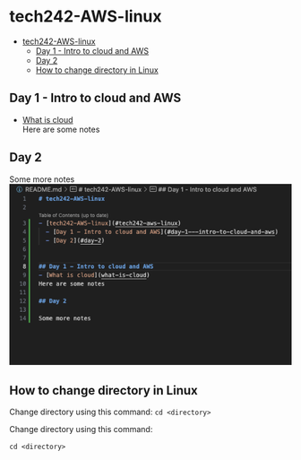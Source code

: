 # tech242-AWS-linux

- [tech242-AWS-linux](#tech242-aws-linux)
  - [Day 1 - Intro to cloud and AWS](#day-1---intro-to-cloud-and-aws)
  - [Day 2](#day-2)
  - [How to change directory in Linux](#how-to-change-directory-in-linux)


## Day 1 - Intro to cloud and AWS
- [What is cloud](what-is-cloud/README.md)<br>
Here are some notes

## Day 2

Some more notes
![screenshot-of-readme-setup](readme-images/screenshot-of-readme-setup.png)

## How to change directory in Linux

Change directory using this command: `cd <directory>`

Change directory using this command: 
```
cd <directory>
```